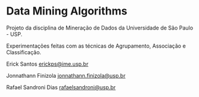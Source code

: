 # Data Mining Algorithms

Projeto da disciplina de Mineração de Dados da Universidade de São Paulo - USP.

Experimentações feitas com as técnicas de Agrupamento,
Associação e Classificação.

Erick Santos erickps@ime.usp.br

Jonnathann Finizola jonnathann.finizola@usp.br

Rafael Sandroni Dias rafaelsandroni@usp.br

